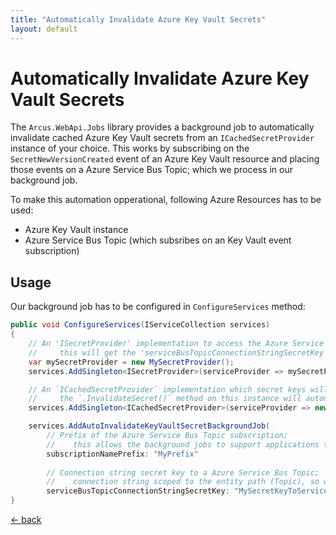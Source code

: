 ```yaml
---
title: "Automatically Invalidate Azure Key Vault Secrets"
layout: default
---
```


# Automatically Invalidate Azure Key Vault Secrets

The `Arcus.WebApi.Jobs` library provides a background job to automatically invalidate cached Azure Key Vault secrets from an `ICachedSecretProvider` instance of your choice.
This works by subscribing on the `SecretNewVersionCreated` event of an Azure Key Vault resource and placing those events on a Azure Service Bus Topic; which we process in our background job.

To make this automation opperational, following Azure Resources has to be used:
* Azure Key Vault instance
* Azure Service Bus Topic (which subsribes on an Key Vault event subscription)

## Usage

Our background job has to be configured in `ConfigureServices` method:

```csharp
public void ConfigureServices(IServiceCollection services)
{
    // An 'ISecretProvider' implementation to access the Azure Service Bus Topic resource;
    //     this will get the 'serviceBusTopicConnectionStringSecretKey' string (configured below) and has to retrieve the connection string for the topic.
    var mySecretProvider = new MySecretProvider();
    services.AddSingleton<ISecretProvider>(serviceProvider => mySecretProvider);

    // An `ICachedSecretProvider` implementation which secret keys will automatically be invalidated;
    //     the `.InvalidateSecret()` method on this instance will automatically be called when an `SecretNewVersionCreated` event is emitted by the Azure Key Vault resource.
    services.AddSingleton<ICachedSecretProvider>(serviceProvider => new MyCachedSecretProvider(mySecretProvider));

    services.AddAutoInvalidateKeyVaultSecretBackgroundJob(
        // Prefix of the Azure Service Bus Topic subscription;
        //    this allows the background jobs to support applications that are running multiple instances, processing the same type of events, without conflicting subscription names.
        subscriptionNamePrefix: "MyPrefix"
        
        // Connection string secret key to a Azure Service Bus Topic;
        //    connection string scoped to the entity path (Topic), so we can process messages on to the topic.
        serviceBusTopicConnectionStringSecretKey: "MySecretKeyToServiceBusTopicConnectionString");
}
```

[&larr; back](/)
